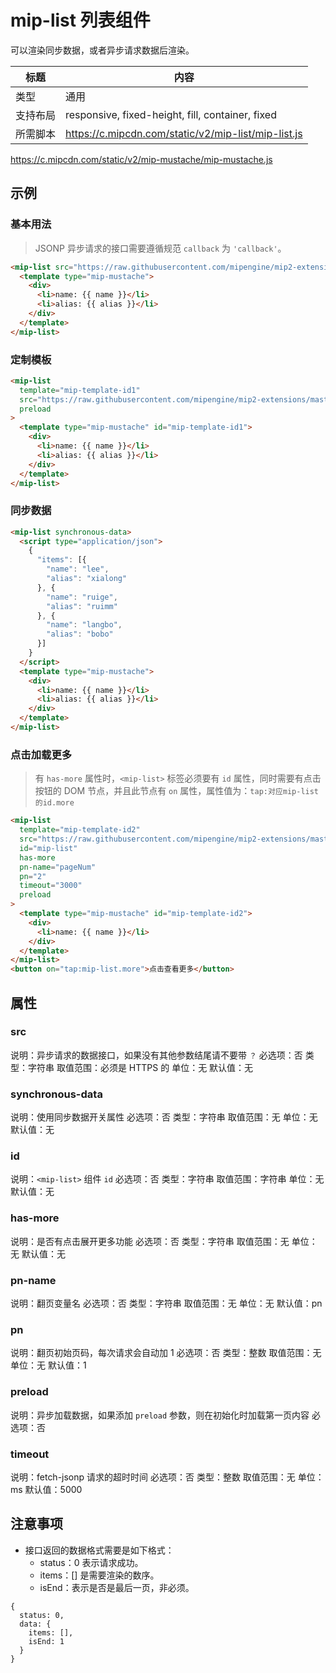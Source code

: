 # mip-list 列表组件

可以渲染同步数据，或者异步请求数据后渲染。

标题|内容
----|----
类型|通用
支持布局|responsive, fixed-height, fill, container, fixed
所需脚本|<https://c.mipcdn.com/static/v2/mip-list/mip-list.js></br>
<https://c.mipcdn.com/static/v2/mip-mustache/mip-mustache.js>

## 示例

### 基本用法

> JSONP 异步请求的接口需要遵循规范 `callback` 为 `'callback'`。

```html
<mip-list src="https://raw.githubusercontent.com/mipengine/mip2-extensions/master/components/mip-list/example/data.js" preload>
  <template type="mip-mustache">
    <div>
      <li>name: {{ name }}</li>
      <li>alias: {{ alias }}</li>
    </div>
  </template>
</mip-list>
```

### 定制模板

```html
<mip-list
  template="mip-template-id1"
  src="https://raw.githubusercontent.com/mipengine/mip2-extensions/master/components/mip-list/example/data.js"
  preload
>
  <template type="mip-mustache" id="mip-template-id1">
    <div>
      <li>name: {{ name }}</li>
      <li>alias: {{ alias }}</li>
    </div>
  </template>
</mip-list>
```

### 同步数据

```html
<mip-list synchronous-data>
  <script type="application/json">
    {
      "items": [{
        "name": "lee",
        "alias": "xialong"
      }, {
        "name": "ruige",
        "alias": "ruimm"
      }, {
        "name": "langbo",
        "alias": "bobo"
      }]
    }
  </script>
  <template type="mip-mustache">
    <div>
      <li>name: {{ name }}</li>
      <li>alias: {{ alias }}</li>
    </div>
  </template>
</mip-list>
```

### 点击加载更多

> 有 `has-more` 属性时，`<mip-list>` 标签必须要有 `id` 属性，同时需要有点击按钮的 DOM 节点，并且此节点有 `on` 属性，属性值为：`tap:对应mip-list的id.more`

```html
<mip-list
  template="mip-template-id2"
  src="https://raw.githubusercontent.com/mipengine/mip2-extensions/master/components/mip-list/example/data-has-more.js"
  id="mip-list"
  has-more
  pn-name="pageNum"
  pn="2"
  timeout="3000"
  preload
>
  <template type="mip-mustache" id="mip-template-id2">
    <div>
      <li>name: {{ name }}</li>
    </div>
  </template>
</mip-list>
<button on="tap:mip-list.more">点击查看更多</button>
```

## 属性

### src

说明：异步请求的数据接口，如果没有其他参数结尾请不要带 `？`
必选项：否
类型：字符串
取值范围：必须是 HTTPS 的
单位：无
默认值：无

### synchronous-data

说明：使用同步数据开关属性
必选项：否
类型：字符串
取值范围：无
单位：无
默认值：无

### id

说明：`<mip-list>` 组件 `id`
必选项：否
类型：字符串
取值范围：字符串
单位：无
默认值：无

### has-more

说明：是否有点击展开更多功能
必选项：否
类型：字符串
取值范围：无
单位：无
默认值：无

### pn-name

说明：翻页变量名
必选项：否
类型：字符串
取值范围：无
单位：无
默认值：pn

### pn

说明：翻页初始页码，每次请求会自动加 1
必选项：否
类型：整数
取值范围：无
单位：无
默认值：1

### preload

说明：异步加载数据，如果添加 `preload` 参数，则在初始化时加载第一页内容
必选项：否

### timeout

说明：fetch-jsonp 请求的超时时间
必选项：否
类型：整数
取值范围：无
单位：ms
默认值：5000

## 注意事项

- 接口返回的数据格式需要是如下格式：
    - status：0 表示请求成功。
    - items：[] 是需要渲染的数序。
    - isEnd：表示是否是最后一页，非必须。

```
{
  status: 0,
  data: {
    items: [],
    isEnd: 1
  }
}
```
